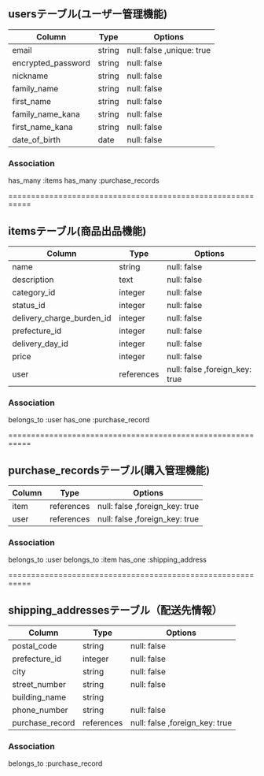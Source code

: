 ## usersテーブル(ユーザー管理機能)

| Column             | Type       | Options                  |
| ----------------   | --------   | ------------             |
| email              | string     | null: false ,unique: true|
| encrypted_password | string     | null: false              |
| nickname           | string     | null: false              |
| family_name        | string     | null: false              |
| first_name         | string     | null: false              |
| family_name_kana   | string     | null: false              |
| first_name_kana    | string     | null: false              |
| date_of_birth      | date       | null: false              |

### Association
has_many :items
has_many :purchase_records


===========================================================
## itemsテーブル(商品出品機能)

| Column                    | Type       | Options                        |
| ----------------          | --------   | ------------                   |
| name                      | string     | null: false                    |
| description               | text       | null: false                    |
| category_id               | integer    | null: false                    |
| status_id                 | integer    | null: false                    |
| delivery_charge_burden_id | integer    | null: false                    |
| prefecture_id             | integer    | null: false                    |
| delivery_day_id          | integer    | null: false                    |
| price                     | integer    | null: false                    |
| user                      | references | null: false ,foreign_key: true |

### Association
belongs_to :user
has_one :purchase_record


===========================================================
## purchase_recordsテーブル(購入管理機能)

| Column             | Type       | Options                        |
| ----------------   | --------   | ------------                   |
| item               | references | null: false ,foreign_key: true |
| user               | references | null: false ,foreign_key: true |


### Association
belongs_to :user
belongs_to :item
has_one :shipping_address

===========================================================
## shipping_addressesテーブル（配送先情報）

| Column             | Type       | Options                        |
| ----------------   | --------   | ------------                   |
| postal_code        | string     | null: false                    |
| prefecture_id      | integer    | null: false                    |
| city               | string     | null: false                    |
| street_number      | string     | null: false                    |
| building_name      | string     |                                |
| phone_number       | string     | null: false                    |
| purchase_record    | references | null: false ,foreign_key: true |


### Association
belongs_to :purchase_record




